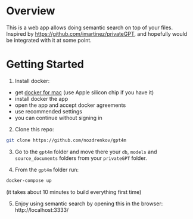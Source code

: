 # Overview

This is a web app allows doing semantic search on top of your files. Inspired by https://github.com/imartinez/privateGPT, and hopefully would be integrated with it at some point.

# Getting Started

1. Install docker:

- get [docker for mac](https://docs.docker.com/desktop/install/mac-install) (use Apple silicon chip if you have it)
- install docker the app
- open the app and accept docker agreements
- use recommended settings
- you can continue without signing in

2. Clone this repo:

```sh
git clone https://github.com/nozdrenkov/gpt4m
```

3. Go to the `gpt4m` folder and move there your `db`, `models` and `source_documents` folders from your `privateGPT` folder.

4. From the `gpt4m` folder run:

```sh
docker-compose up
```

(it takes about 10 minutes to build everything first time)

5. Enjoy using semantic search by opening this in the browser: http://localhost:3333/
